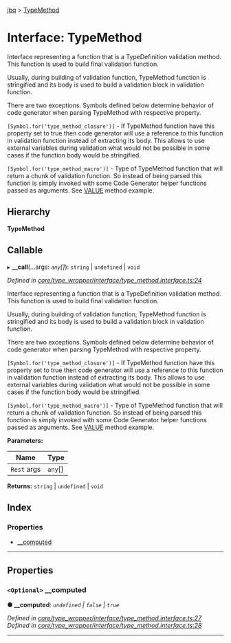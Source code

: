 [jbq](../README.md) > [TypeMethod](../interfaces/typemethod.md)

# Interface: TypeMethod

Interface representing a function that is a TypeDefinition validation method. This function is used to build final validation function.

Usually, during building of validation function, TypeMethod function is stringified and its body is used to build a validation block in validation function.

There are two exceptions. Symbols defined below determine behavior of code generator when parsing TypeMethod with respective property.

`[Symbol.for('type_method_closure')]` - If TypeMethod function have this property set to true then code generator will use a reference to this function in validation function instead of extracting its body. This allows to use external variables during validation what would not be possible in some cases if the function body would be stringified.

`[Symbol.for('type_method_macro')]` - Type of TypeMethod function that will return a chunk of validation function. So instead of being parsed this function is simply invoked with some Code Generator helper functions passed as arguments. See [VALUE](https://github.com/krnik/jbq/blob/master/src/types/Number.ts) method example.

## Hierarchy

**TypeMethod**

## Callable
▸ **__call**(...args: *`any`[]*): `string` \| `undefined` \| `void`

*Defined in [core/type_wrapper/interface/type_method.interface.ts:24](https://github.com/krnik/vjs-validator/blob/15e769b/src/core/type_wrapper/interface/type_method.interface.ts#L24)*

Interface representing a function that is a TypeDefinition validation method. This function is used to build final validation function.

Usually, during building of validation function, TypeMethod function is stringified and its body is used to build a validation block in validation function.

There are two exceptions. Symbols defined below determine behavior of code generator when parsing TypeMethod with respective property.

`[Symbol.for('type_method_closure')]` - If TypeMethod function have this property set to true then code generator will use a reference to this function in validation function instead of extracting its body. This allows to use external variables during validation what would not be possible in some cases if the function body would be stringified.

`[Symbol.for('type_method_macro')]` - Type of TypeMethod function that will return a chunk of validation function. So instead of being parsed this function is simply invoked with some Code Generator helper functions passed as arguments. See [VALUE](https://github.com/krnik/jbq/blob/master/src/types/Number.ts) method example.

**Parameters:**

| Name | Type |
| ------ | ------ |
| `Rest` args | `any`[] |

**Returns:** `string` \| `undefined` \| `void`

## Index

### Properties

* [__computed](typemethod.md#__computed)

---

## Properties

<a id="__computed"></a>

### `<Optional>` __computed

**● __computed**: *`undefined` \| `false` \| `true`*

*Defined in [core/type_wrapper/interface/type_method.interface.ts:27](https://github.com/krnik/vjs-validator/blob/15e769b/src/core/type_wrapper/interface/type_method.interface.ts#L27)*
*Defined in [core/type_wrapper/interface/type_method.interface.ts:28](https://github.com/krnik/vjs-validator/blob/15e769b/src/core/type_wrapper/interface/type_method.interface.ts#L28)*

___

